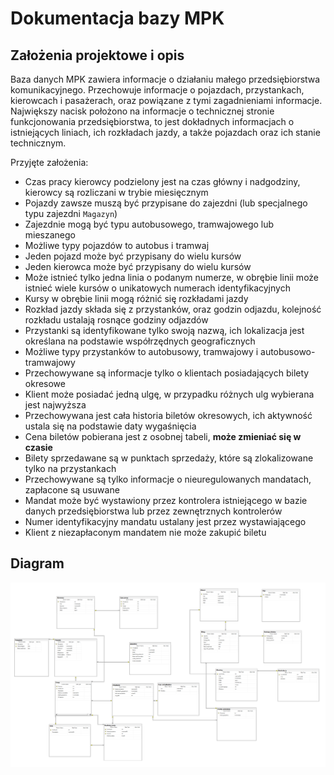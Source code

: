 # Dokumentacja bazy MPK

<!-- tego nie ruszać, tu będzie główny dokument-->

## Założenia projektowe i opis

Baza danych MPK zawiera informacje o działaniu małego przedsiębiorstwa komunikacyjnego. Przechowuje informacje o pojazdach, przystankach, kierowcach i pasażerach, oraz powiązane z tymi zagadnieniami informacje. Największy nacisk położono na informacje o technicznej stronie funkcjonowania przedsiębiorstwa, to jest dokładnych informacjach o istniejących liniach, ich rozkładach jazdy, a także pojazdach oraz ich stanie technicznym.  

Przyjęte założenia:

- Czas pracy kierowcy podzielony jest na czas główny i nadgodziny, kierowcy są rozliczani w trybie miesięcznym
- Pojazdy zawsze muszą być przypisane do zajezdni (lub specjalnego typu zajezdni `Magazyn`)
- Zajezdnie mogą być typu autobusowego, tramwajowego lub mieszanego
- Możliwe typy pojazdów to autobus i tramwaj
- Jeden pojazd może być przypisany do wielu kursów
- Jeden kierowca może być przypisany do wielu kursów
- Może istnieć tylko jedna linia o podanym numerze, w obrębie linii może istnieć wiele kursów o unikatowych numerach identyfikacyjnych
- Kursy w obrębie linii mogą różnić się rozkładami jazdy
- Rozkład jazdy składa się z przystanków, oraz godzin odjazdu, kolejność rozkładu ustalają rosnące godziny odjazdów
- Przystanki są identyfikowane tylko swoją nazwą, ich lokalizacja jest określana na podstawie współrzędnych geograficznych
- Możliwe typy przystanków to autobusowy, tramwajowy i autobusowo-tramwajowy
- Przechowywane są informacje tylko o klientach posiadających bilety okresowe
- Klient może posiadać jedną ulgę, w przypadku różnych ulg wybierana jest najwyższa
- Przechowywana jest cała historia biletów okresowych, ich aktywność ustala się na podstawie daty wygaśnięcia
- Cena biletów pobierana jest z osobnej tabeli, __może zmieniać się w czasie__
- Bilety sprzedawane są w punktach sprzedaży, które są zlokalizowane tylko na przystankach
- Przechowywane są tylko informacje o nieuregulowanych mandatach, zapłacone są usuwane
- Mandat może być wystawiony przez kontrolera istniejącego w bazie danych przedsiębiorstwa lub przez zewnętrznych kontrolerów
- Numer identyfikacyjny mandatu ustalany jest przez wystawiającego
- Klient z niezapłaconym mandatem nie może zakupić biletu

## Diagram

![diagram](./diagram.png)
